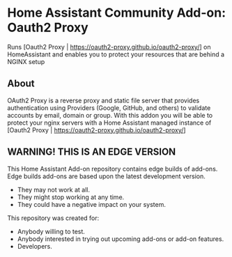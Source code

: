 # Home Assistant Community Add-on: Oauth2 Proxy

Runs [Oauth2 Proxy | <https://oauth2-proxy.github.io/oauth2-proxy/>] on HomeAssistant and enables you to protect your resources that are behind a NGINX setup

## About

OAuth2 Proxy is a reverse proxy and static file server that provides authentication using Providers (Google, GitHub, and others) to validate accounts by email, domain or group.
With this addon you will be able to protect your nginx servers with a Home Assistant managed instance of [Oauth2 Proxy | <https://oauth2-proxy.github.io/oauth2-proxy/>]

## WARNING! THIS IS AN EDGE VERSION

This Home Assistant Add-on repository contains edge builds of add-ons.
Edge builds add-ons are based upon the latest development version.

- They may not work at all.
- They might stop working at any time.
- They could have a negative impact on your system.

This repository was created for:

- Anybody willing to test.
- Anybody interested in trying out upcoming add-ons or add-on features.
- Developers.
